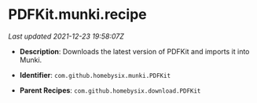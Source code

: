 # PDFKit.munki.recipe

_Last updated 2021-12-23 19:58:07Z_

- **Description**: Downloads the latest version of PDFKit and imports it into Munki.

- **Identifier**: `com.github.homebysix.munki.PDFKit`

- **Parent Recipes**: `com.github.homebysix.download.PDFKit`